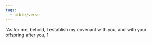 ```yaml
---
tags:
  - bible/verse
---
```

“As for me, behold, I establish my covenant with you, and with your offspring after you, 1